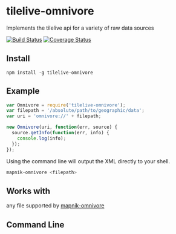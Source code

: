 # tilelive-omnivore

Implements the tilelive api for a variety of raw data sources

[![Build Status](https://travis-ci.org/mapbox/tilelive-omnivore.svg?branch=master)](https://travis-ci.org/mapbox/tilelive-omnivore)
[![Coverage Status](https://coveralls.io/repos/mapbox/tilelive-omnivore/badge.svg?branch=master&service=github)](https://coveralls.io/github/mapbox/tilelive-omnivore?branch=master)

## Install

```
npm install -g tilelive-omnivore
```

## Example

```javascript
var Omnivore = require('tilelive-omnivore');
var filepath = '/absolute/path/to/geographic/data';
var uri = 'omnivore://' + filepath;

new Omnivore(uri, function(err, source) {
  source.getInfo(function(err, info) {
    console.log(info);
  });
});
```

Using the command line will output the XML directly to your shell.

```bash
mapnik-omnivore <filepath>
```

## Works with

any file supported by [mapnik-omnivore](https://github.com/mapbox/mapnik-omnivore)

## Command Line

